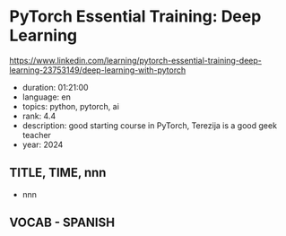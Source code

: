# PyTorch Essential Training: Deep Learning

https://www.linkedin.com/learning/pytorch-essential-training-deep-learning-23753149/deep-learning-with-pytorch

- duration: 01:21:00
- language: en
- topics: python, pytorch, ai
- rank: 4.4
- description: good starting course in PyTorch, Terezija is a good geek teacher
- year: 2024

## TITLE, TIME, nnn

- nnn

## VOCAB - SPANISH

```
```
